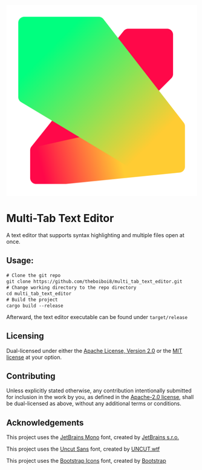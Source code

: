 <div align="center">

![Multi-Tab Text Editor Icon](assets/icon.svg)

</div>

# Multi-Tab Text Editor

A text editor that supports syntax highlighting and multiple files open at once.

## Usage:

```shell
# Clone the git repo
git clone https://github.com/theboiboi8/multi_tab_text_editor.git
# Change working directory to the repo directory
cd multi_tab_text_editor
# Build the project
cargo build --release
```

Afterward, the text editor executable can be found under `target/release`

## Licensing

Dual-licensed under either the [Apache License, Version 2.0](LICENSE-APACHE)
or the [MIT license](LICENSE-MIT) at your option.

## Contributing

Unless explicitly stated otherwise, any contribution intentionally
submitted for inclusion in the work by you, as defined in the [Apache-2.0
license](LICENSE-APACHE), shall be dual-licensed as above,
without any additional terms or conditions.

## Acknowledgements

This project uses the [JetBrains Mono](https://www.jetbrains.com/lp/mono/) font,
created by [JetBrains s.r.o.](https://www.jetbrains.com)

This project uses the [Uncut Sans](https://uncut.wtf/sans-serif/uncut-sans/) font,
created by [UNCUT.wtf](https://uncut.wtf)

This project uses the [Bootstrap Icons](https://icons.getbootstrap.com/) font,
created by [Bootstrap](https://getbootstrap.com/)